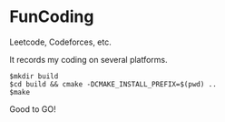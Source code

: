 # FunCoding
Leetcode, Codeforces, etc.

It records my coding on several platforms.

    $mkdir build
    $cd build && cmake -DCMAKE_INSTALL_PREFIX=$(pwd) ..
    $make 

Good to GO!